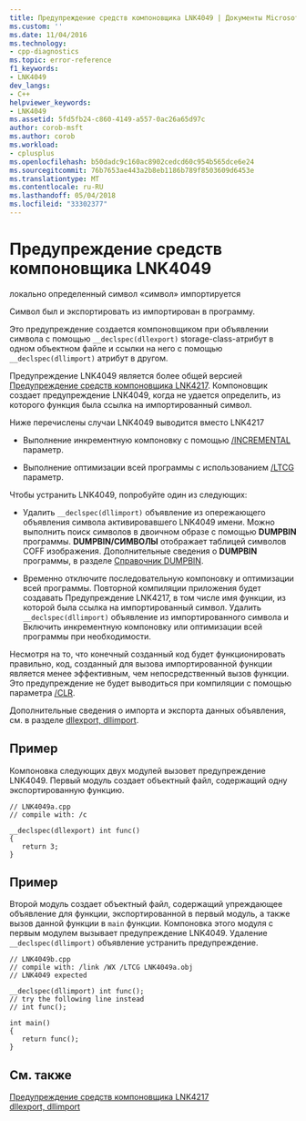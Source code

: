 ```yaml
---
title: Предупреждение средств компоновщика LNK4049 | Документы Microsoft
ms.custom: ''
ms.date: 11/04/2016
ms.technology:
- cpp-diagnostics
ms.topic: error-reference
f1_keywords:
- LNK4049
dev_langs:
- C++
helpviewer_keywords:
- LNK4049
ms.assetid: 5fd5fb24-c860-4149-a557-0ac26a65d97c
author: corob-msft
ms.author: corob
ms.workload:
- cplusplus
ms.openlocfilehash: b50dadc9c160ac8902cedcd60c954b565dce6e24
ms.sourcegitcommit: 76b7653ae443a2b8eb1186b789f8503609d6453e
ms.translationtype: MT
ms.contentlocale: ru-RU
ms.lasthandoff: 05/04/2018
ms.locfileid: "33302377"
---
```

# <a name="linker-tools-warning-lnk4049"></a>Предупреждение средств компоновщика LNK4049
локально определенный символ «символ» импортируется  
  
 Символ был и экспортировать из импортирован в программу.  
  
 Это предупреждение создается компоновщиком при объявлении символа с помощью `__declspec(dllexport)` storage-class-атрибут в одном объектном файле и ссылки на него с помощью `__declspec(dllimport)` атрибут в другом.  
  
 Предупреждение LNK4049 является более общей версией [Предупреждение средств компоновщика LNK4217](../../error-messages/tool-errors/linker-tools-warning-lnk4217.md). Компоновщик создает предупреждение LNK4049, когда не удается определить, из которого функция была ссылка на импортированный символ.  
  
 Ниже перечислены случаи LNK4049 выводится вместо LNK4217  
  
-   Выполнение инкрементную компоновку с помощью [/INCREMENTAL](../../build/reference/incremental-link-incrementally.md) параметр.  
  
-   Выполнение оптимизации всей программы с использованием [/LTCG](../../build/reference/ltcg-link-time-code-generation.md) параметр.  
  
 Чтобы устранить LNK4049, попробуйте один из следующих:  
  
-   Удалить `__declspec(dllimport)` объявление из опережающего объявления символа активировавшего LNK4049 имени. Можно выполнить поиск символов в двоичном образе с помощью **DUMPBIN** программы. **DUMPBIN/СИМВОЛЫ** отображает таблицей символов COFF изображения. Дополнительные сведения о **DUMPBIN** программы, в разделе [Справочник DUMPBIN](../../build/reference/dumpbin-reference.md).  
  
-   Временно отключите последовательную компоновку и оптимизации всей программы. Повторной компиляции приложения будет создавать Предупреждение LNK4217, в том числе имя функции, из которой была ссылка на импортированный символ. Удалить `__declspec(dllimport)` объявление из импортированного символа и Включить инкрементную компоновку или оптимизации всей программы при необходимости.  
  
 Несмотря на то, что конечный созданный код будет функционировать правильно, код, созданный для вызова импортированной функции является менее эффективным, чем непосредственный вызов функции. Это предупреждение не будет выводиться при компиляции с помощью параметра [/CLR](../../build/reference/clr-common-language-runtime-compilation.md).  
  
 Дополнительные сведения о импорта и экспорта данных объявления, см. в разделе [dllexport, dllimport](../../cpp/dllexport-dllimport.md).  
  
## <a name="example"></a>Пример  
 Компоновка следующих двух модулей вызовет предупреждение LNK4049. Первый модуль создает объектный файл, содержащий одну экспортированную функцию.  
  
```  
// LNK4049a.cpp  
// compile with: /c  
  
__declspec(dllexport) int func()   
{  
   return 3;  
}  
```  
  
## <a name="example"></a>Пример  
 Второй модуль создает объектный файл, содержащий упреждающее объявление для функции, экспортированной в первый модуль, а также вызов данной функции в `main` функции. Компоновка этого модуля с первым модулем вызывает предупреждение LNK4049. Удаление `__declspec(dllimport)` объявление устранить предупреждение.  
  
```  
// LNK4049b.cpp  
// compile with: /link /WX /LTCG LNK4049a.obj  
// LNK4049 expected  
  
__declspec(dllimport) int func();  
// try the following line instead  
// int func();  
  
int main()  
{  
   return func();  
}  
```  
  
## <a name="see-also"></a>См. также  
 [Предупреждение средств компоновщика LNK4217](../../error-messages/tool-errors/linker-tools-warning-lnk4217.md)   
 [dllexport, dllimport](../../cpp/dllexport-dllimport.md)
